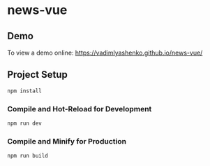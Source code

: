 # news-vue

## Demo

To view a demo online:
https://vadimlyashenko.github.io/news-vue/

## Project Setup

```sh
npm install
```

### Compile and Hot-Reload for Development

```sh
npm run dev
```

### Compile and Minify for Production

```sh
npm run build
```
